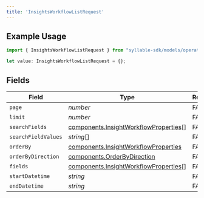 ```yaml
---
title: 'InsightsWorkflowListRequest'
---
```


## Example Usage

```typescript
import { InsightsWorkflowListRequest } from "syllable-sdk/models/operations";

let value: InsightsWorkflowListRequest = {};
```

## Fields

| Field                                                                                          | Type                                                                                           | Required                                                                                       | Description                                                                                    |
| ---------------------------------------------------------------------------------------------- | ---------------------------------------------------------------------------------------------- | ---------------------------------------------------------------------------------------------- | ---------------------------------------------------------------------------------------------- |
| `page`                                                                                         | *number*                                                                                       | FALSE                                                                             | N/A                                                                                            |
| `limit`                                                                                        | *number*                                                                                       | FALSE                                                                             | N/A                                                                                            |
| `searchFields`                                                                                 | [components.InsightWorkflowProperties](/sdk-docs/models/components/insightworkflowproperties)[] | FALSE                                                                             | N/A                                                                                            |
| `searchFieldValues`                                                                            | *string*[]                                                                                     | FALSE                                                                             | N/A                                                                                            |
| `orderBy`                                                                                      | [components.InsightWorkflowProperties](/sdk-docs/models/components/insightworkflowproperties)   | FALSE                                                                             | N/A                                                                                            |
| `orderByDirection`                                                                             | [components.OrderByDirection](/sdk-docs/models/components/orderbydirection)                     | FALSE                                                                             | N/A                                                                                            |
| `fields`                                                                                       | [components.InsightWorkflowProperties](/sdk-docs/models/components/insightworkflowproperties)[] | FALSE                                                                             | N/A                                                                                            |
| `startDatetime`                                                                                | *string*                                                                                       | FALSE                                                                             | N/A                                                                                            |
| `endDatetime`                                                                                  | *string*                                                                                       | FALSE                                                                             | N/A                                                                                            |